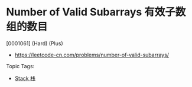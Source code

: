 # Number of Valid Subarrays 有效子数组的数目

[0001061] (Hard) (Plus)

- https://leetcode-cn.com/problems/number-of-valid-subarrays/

Topic Tags:

- [Stack 栈](https://leetcode-cn.com/tag/stack/)
